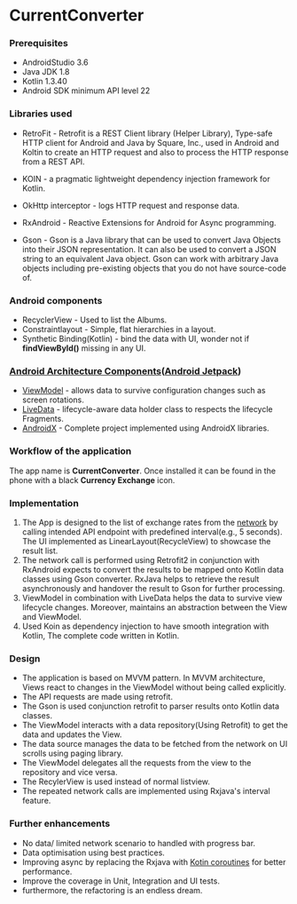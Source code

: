 # CurrentConverter

### Prerequisites
* AndroidStudio 3.6
* Java JDK 1.8
* Kotlin 1.3.40
* Android SDK minimum API level 22

### Libraries used

* RetroFit - Retrofit is a REST Client library (Helper Library), Type-safe HTTP client for Android and Java by Square, Inc., used in Android and Koltin to create an HTTP request and also to process the HTTP response from a REST API.

* KOIN - a pragmatic lightweight dependency injection framework for Kotlin.

* OkHttp interceptor - logs HTTP request and response data.

* RxAndroid - Reactive Extensions for Android for Async programming.

* Gson - Gson is a Java library that can be used to convert Java Objects into their JSON representation. It can also be used to convert a JSON string to an equivalent Java object. Gson can work with arbitrary Java objects including pre-existing objects that you do not have source-code of.

### Android components

- RecyclerView - Used to list the Albums.
- Constraintlayout - Simple, flat hierarchies in a layout.
- Synthetic Binding(Kotlin) - bind the data with UI, wonder not if **findViewById()** missing in any UI.

### [Android Architecture Components](https://developer.android.com/topic/libraries/architecture/)([Android Jetpack](https://developer.android.com/jetpack/))
- [ViewModel](https://developer.android.com/topic/libraries/architecture/viewmodel) - allows data to survive configuration changes such as screen rotations.
- [LiveData](https://developer.android.com/topic/libraries/architecture/livedata)   - lifecycle-aware data holder class to respects the lifecycle Fragments.
- [AndroidX](https://developer.android.com/jetpack/androidx/) - Complete project implemented using AndroidX libraries.

### Workflow of the application
The app name is **CurrentConverter**. 
Once installed it can be found in the phone with a black **Currency Exchange** icon.

### Implementation

1. The App is designed to the list of exchange rates from the [network](https://revolut.duckdns.org/latest?base=EUR) by calling intended API endpoint with predefined interval(e.g., 5 seconds). The UI implemented as LinearLayout(RecycleView) to showcase the result list.
2. The network call is performed using Retrofit2 in conjunction with RxAndroid expects to convert the results to be mapped onto Kotlin data classes using Gson converter. RxJava helps to retrieve the result asynchronously and handover the result to Gson for further processing.
3. ViewModel in combination with LiveData helps the data to survive view lifecycle changes. Moreover, maintains an abstraction between the View and ViewModel.
4. Used Koin as dependency injection to have smooth integration with Kotlin, The complete code written in Kotlin.

### Design
- The application is based on MVVM pattern. 
In MVVM architecture, Views react to changes in the ViewModel without being called explicitly.
- The API requests are made using retrofit.
- The Gson is used conjunction retrofit to parser results onto Kotlin data classes.
- The ViewModel interacts with a data repository(Using Retrofit) to get the data and updates the View.
- The data source manages the data to be fetched from the network on UI scrolls using paging library.
- The ViewModel delegates all the requests from the view to the repository and vice versa.
- The RecylerView is used instead of normal listview.
- The repeated network calls are implemented using Rxjava's interval feature.

### Further enhancements
- No data/ limited network scenario to handled with progress bar.
- Data optimisation using best practices.
- Improving async by replacing the Rxjava with [Kotin coroutines](https://kotlinlang.org/docs/reference/coroutines-overview.html) for better performance.
- Improve the coverage in Unit, Integration and UI tests.
- furthermore, the refactoring is an endless dream.

